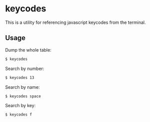 # keycodes

This is a utility for referencing javascript keycodes from the terminal.

## Usage

Dump the whole table:
```bash
$ keycodes
```

Search by number:
```bash
$ keycodes 13
```

Search by name:
```bash
$ keycodes space
```

Search by key:
```bash
$ keycodes f
```
